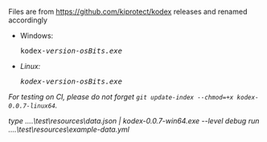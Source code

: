 Files are from https://github.com/kiprotect/kodex releases and renamed accordingly

- Windows: <pre>kodex-<i>version<i>-<i>os<i><i>Bits<i>.exe</pre>
- Linux: <pre>kodex-<i>version<i>-<i>os<i><i>Bits<i>.exe</pre>

For testing on CI, please do not forget `git update-index --chmod=+x kodex-0.0.7-linux64`.

type ..\..\test\resources\data.json |  kodex-0.0.7-win64.exe --level debug run ..\..\test\resources\example-data.yml